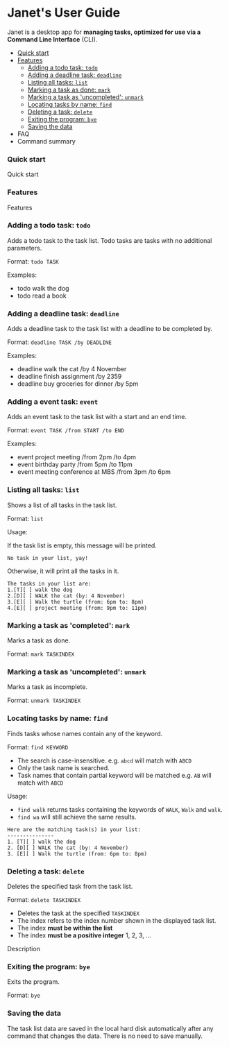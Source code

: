 # Janet's User Guide
Janet is a desktop app for **managing tasks, optimized for use via a Command Line Interface** (CLI).

- [Quick start](#quick-start)
- [Features](#features)
    - [Adding a todo task: `todo`](#adding-a-todo-task-todo)
    - [Adding a deadline task: `deadline`](#adding-a-deadline-task-deadline)
    - [Listing all tasks: `list`](#listing-all-tasks-list)
    - [Marking a task as done: `mark`](#marking-a-task-as-completed-mark)
    - [Marking a task as 'uncompleted': `unmark`](#marking-a-task-as-uncompleted-unmark)
    - [Locating tasks by name: `find`](#locating-tasks-by-name-find)
    - [Deleting a task: `delete`](#deleting-a-task-delete)
    - [Exiting the program: `bye`](#exiting-the-program-bye)
    - [Saving the data](#saving-the-data)
- FAQ
- Command summary

### Quick start

Quick start

### Features

Features

### Adding a todo task: `todo`
Adds a todo task to the task list. Todo tasks are tasks with no additional parameters.

Format: `todo TASK`

Examples:
- todo walk the dog
- todo read a book

### Adding a deadline task: `deadline`
Adds a deadline task to the task list with a deadline to be completed by.

Format: `deadline TASK /by DEADLINE`

Examples:
- deadline walk the cat /by 4 November
- deadline finish assignment /by 2359
- deadline buy groceries for dinner /by 5pm

### Adding a event task: `event`
Adds an event task to the task list with a start and an end time.

Format: `event TASK /from START /to END`

Examples:
- event project meeting /from 2pm /to 4pm
- event birthday party /from 5pm /to 11pm
- event meeting conference at MBS /from 3pm /to 6pm

### Listing all tasks: `list`
Shows a list of all tasks in the task list.

Format: `list`

Usage:

If the task list is empty, this message will be printed.
```
No task in your list, yay!
```

Otherwise, it will print all the tasks in it.
```
The tasks in your list are: 
1.[T][ ] walk the dog
2.[D][ ] WALK the cat (by: 4 November)
3.[E][ ] Walk the turtle (from: 6pm to: 8pm)
4.[E][ ] project meeting (from: 9pm to: 11pm)
```

### Marking a task as 'completed': `mark`
Marks a task as done.

Format: `mark TASKINDEX`

### Marking a task as 'uncompleted': `unmark`
Marks a task as incomplete. 

Format: `unmark TASKINDEX`

### Locating tasks by name: `find`
Finds tasks whose names contain any of the keyword.

Format: `find KEYWORD`
- The search is case-insensitive. e.g. `abcd` will match with `ABCD`
- Only the task name is searched.
- Task names that contain partial keyword will be matched e.g. `AB` will match with `ABCD`

Usage:

- `find walk` returns tasks containing the keywords of `WALK`, `Walk` and `walk`.
- `find wa` will still achieve the same results.
```
Here are the matching task(s) in your list: 
---------------
1. [T][ ] walk the dog
2. [D][ ] WALK the cat (by: 4 November)
3. [E][ ] Walk the turtle (from: 6pm to: 8pm)
```

### Deleting a task: `delete`
Deletes the specified task from the task list.

Format: `delete TASKINDEX`
- Deletes the task at the specified `TASKINDEX`
- The index refers to the index number shown in the displayed task list.
- The index **must be within the list**
- The index **must be a positive integer** 1, 2, 3, ...

Description

### Exiting the program: `bye`
Exits the program.

Format: `bye`

### Saving the data
The task list data are saved in the local hard disk automatically after any command that changes the data.
There is no need to save manually.

